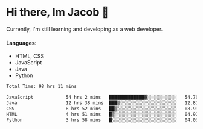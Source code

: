 # Hi there, Im Jacob 👋
Currently, I'm still learning and developing as a web developer.

#### Languages:
- HTML, CSS
- JavaScript
- Java
- Python

<!--START_SECTION:waka-->

```txt
Total Time: 98 hrs 11 mins

JavaScript            54 hrs 2 mins   █████████████▓░░░░░░░░░░░   54.76 %
Java                  12 hrs 38 mins  ███▒░░░░░░░░░░░░░░░░░░░░░   12.81 %
CSS                   8 hrs 52 mins   ██▒░░░░░░░░░░░░░░░░░░░░░░   08.99 %
HTML                  4 hrs 51 mins   █▒░░░░░░░░░░░░░░░░░░░░░░░   04.92 %
Python                3 hrs 58 mins   █░░░░░░░░░░░░░░░░░░░░░░░░   04.03 %
```

<!--END_SECTION:waka-->
